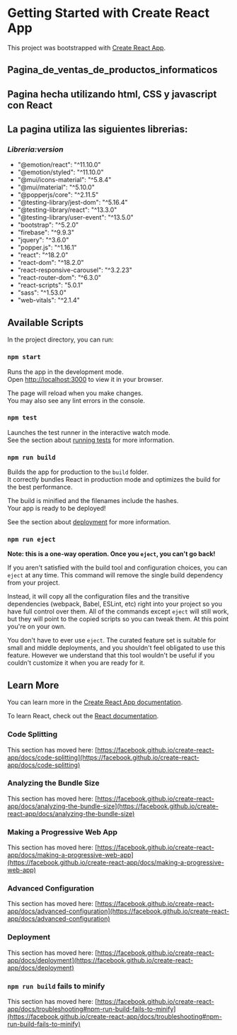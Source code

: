 # Getting Started with Create React App

This project was bootstrapped with [Create React App](https://github.com/facebook/create-react-app).

## Pagina_de_ventas_de_productos_informaticos

## Pagina hecha utilizando html, CSS y javascript con React

## La pagina utiliza las siguientes librerias:
### *Libreria:version*

 -   "@emotion/react": "^11.10.0"
 -   "@emotion/styled": "^11.10.0"
 -   "@mui/icons-material": "^5.8.4"
 -   "@mui/material": "^5.10.0"
 -   "@popperjs/core": "^2.11.5"
 -   "@testing-library/jest-dom": "^5.16.4"
 -   "@testing-library/react": "^13.3.0"
-    "@testing-library/user-event": "^13.5.0"
 -   "bootstrap": "^5.2.0"
-    "firebase": "^9.9.3"
-    "jquery": "^3.6.0"
-    "popper.js": "^1.16.1"
-    "react": "^18.2.0"
-   "react-dom": "^18.2.0"
-   "react-responsive-carousel": "^3.2.23"
-    "react-router-dom": "^6.3.0"
-    "react-scripts": "5.0.1"
-    "sass": "^1.53.0"
 -   "web-vitals": "^2.1.4"


## Available Scripts

In the project directory, you can run:

### `npm start`

Runs the app in the development mode.\
Open [http://localhost:3000](http://localhost:3000) to view it in your browser.

The page will reload when you make changes.\
You may also see any lint errors in the console.

### `npm test`

Launches the test runner in the interactive watch mode.\
See the section about [running tests](https://facebook.github.io/create-react-app/docs/running-tests) for more information.

### `npm run build`

Builds the app for production to the `build` folder.\
It correctly bundles React in production mode and optimizes the build for the best performance.

The build is minified and the filenames include the hashes.\
Your app is ready to be deployed!

See the section about [deployment](https://facebook.github.io/create-react-app/docs/deployment) for more information.

### `npm run eject`

**Note: this is a one-way operation. Once you `eject`, you can't go back!**

If you aren't satisfied with the build tool and configuration choices, you can `eject` at any time. This command will remove the single build dependency from your project.

Instead, it will copy all the configuration files and the transitive dependencies (webpack, Babel, ESLint, etc) right into your project so you have full control over them. All of the commands except `eject` will still work, but they will point to the copied scripts so you can tweak them. At this point you're on your own.

You don't have to ever use `eject`. The curated feature set is suitable for small and middle deployments, and you shouldn't feel obligated to use this feature. However we understand that this tool wouldn't be useful if you couldn't customize it when you are ready for it.

## Learn More

You can learn more in the [Create React App documentation](https://facebook.github.io/create-react-app/docs/getting-started).

To learn React, check out the [React documentation](https://reactjs.org/).

### Code Splitting

This section has moved here: [https://facebook.github.io/create-react-app/docs/code-splitting](https://facebook.github.io/create-react-app/docs/code-splitting)

### Analyzing the Bundle Size

This section has moved here: [https://facebook.github.io/create-react-app/docs/analyzing-the-bundle-size](https://facebook.github.io/create-react-app/docs/analyzing-the-bundle-size)

### Making a Progressive Web App

This section has moved here: [https://facebook.github.io/create-react-app/docs/making-a-progressive-web-app](https://facebook.github.io/create-react-app/docs/making-a-progressive-web-app)

### Advanced Configuration

This section has moved here: [https://facebook.github.io/create-react-app/docs/advanced-configuration](https://facebook.github.io/create-react-app/docs/advanced-configuration)

### Deployment

This section has moved here: [https://facebook.github.io/create-react-app/docs/deployment](https://facebook.github.io/create-react-app/docs/deployment)

### `npm run build` fails to minify

This section has moved here: [https://facebook.github.io/create-react-app/docs/troubleshooting#npm-run-build-fails-to-minify](https://facebook.github.io/create-react-app/docs/troubleshooting#npm-run-build-fails-to-minify)
